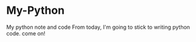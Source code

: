 # My-Python
My python note and code
From today, I'm going to stick to writing python code.
come on!
